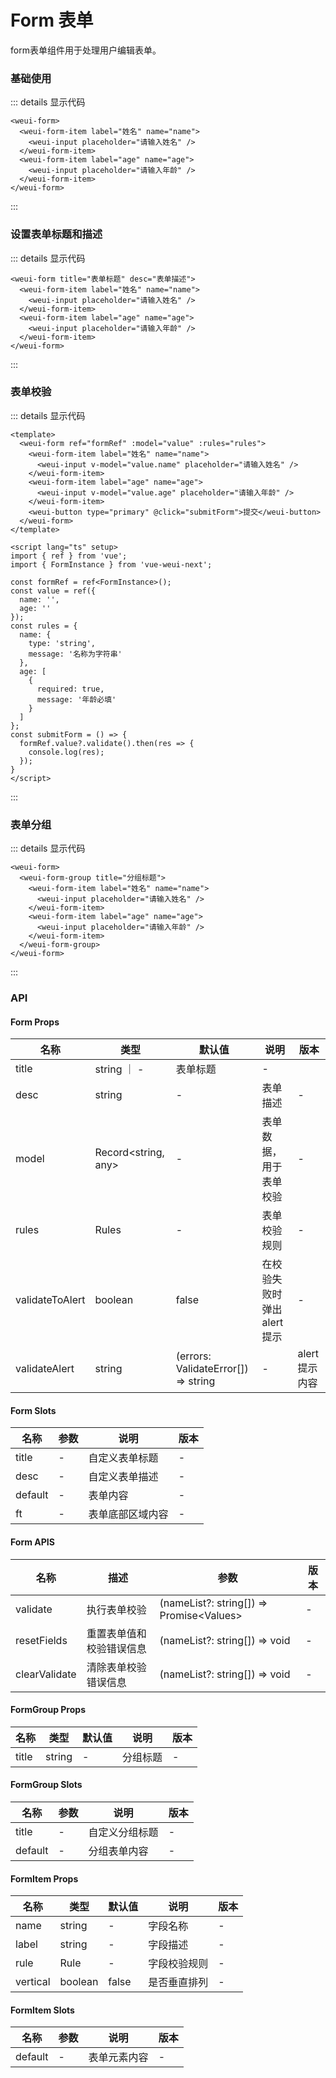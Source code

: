 # Form 表单

form表单组件用于处理用户编辑表单。

### 基础使用

<weui-form>
  <weui-form-item label="姓名" name="name">
    <weui-input placeholder="请输入姓名" />
  </weui-form-item>
  <weui-form-item label="age" name="age">
    <weui-input placeholder="请输入年龄" />
  </weui-form-item>
</weui-form>

::: details 显示代码
```vue
<weui-form>
  <weui-form-item label="姓名" name="name">
    <weui-input placeholder="请输入姓名" />
  </weui-form-item>
  <weui-form-item label="age" name="age">
    <weui-input placeholder="请输入年龄" />
  </weui-form-item>
</weui-form>
```
:::

### 设置表单标题和描述

<weui-form title="表单标题" desc="表单描述">
  <weui-form-item label="姓名" name="name">
    <weui-input placeholder="请输入姓名" />
  </weui-form-item>
  <weui-form-item label="age" name="age">
    <weui-input placeholder="请输入年龄" />
  </weui-form-item>
</weui-form>

::: details 显示代码
```vue
<weui-form title="表单标题" desc="表单描述">
  <weui-form-item label="姓名" name="name">
    <weui-input placeholder="请输入姓名" />
  </weui-form-item>
  <weui-form-item label="age" name="age">
    <weui-input placeholder="请输入年龄" />
  </weui-form-item>
</weui-form>
```
:::


### 表单校验

<custom-validate-form />

::: details 显示代码
```vue
<template>
  <weui-form ref="formRef" :model="value" :rules="rules">
    <weui-form-item label="姓名" name="name">
      <weui-input v-model="value.name" placeholder="请输入姓名" />
    </weui-form-item>
    <weui-form-item label="age" name="age">
      <weui-input v-model="value.age" placeholder="请输入年龄" />
    </weui-form-item>
    <weui-button type="primary" @click="submitForm">提交</weui-button>
  </weui-form>
</template>

<script lang="ts" setup>
import { ref } from 'vue';
import { FormInstance } from 'vue-weui-next';

const formRef = ref<FormInstance>();
const value = ref({
  name: '',
  age: ''
});
const rules = {
  name: {
    type: 'string',
    message: '名称为字符串'
  },
  age: [
    {
      required: true,
      message: '年龄必填'
    }
  ]
};
const submitForm = () => {
  formRef.value?.validate().then(res => {
    console.log(res);
  });
}
</script>
```
:::


### 表单分组

<weui-form>
  <weui-form-group title="分组标题">
    <weui-form-item label="姓名" name="name">
      <weui-input placeholder="请输入姓名" />
    </weui-form-item>
    <weui-form-item label="age" name="age">
      <weui-input placeholder="请输入年龄" />
    </weui-form-item>
  </weui-form-group>
</weui-form>

::: details 显示代码
```vue
<weui-form>
  <weui-form-group title="分组标题">
    <weui-form-item label="姓名" name="name">
      <weui-input placeholder="请输入姓名" />
    </weui-form-item>
    <weui-form-item label="age" name="age">
      <weui-input placeholder="请输入年龄" />
    </weui-form-item>
  </weui-form-group>
</weui-form>
```
:::

### API
#### Form Props
|  名称   | 类型  | 默认值 | 说明 | 版本 |
|  ----  | ----  | ----- | ---- | ----- |
| title  | string ｜ - | 表单标题 | - | 
| desc  | string | - | 表单描述 | - |
| model | Record<string, any> | - | 表单数据，用于表单校验 | - |
| rules | Rules | - | 表单校验规则 | - |
| validateToAlert | boolean | false | 在校验失败时弹出alert提示 | - |
| validateAlert | string | (errors: ValidateError[]) => string | - | alert提示内容 | - |


#### Form Slots
|  名称   | 参数  | 说明 | 版本 |
|  ----  | ----  | ----- | ---- |
| title  | - | 自定义表单标题 | - |
| desc  | - | 自定义表单描述 | - |
| default  | - | 表单内容 | - |
| ft  | - | 表单底部区域内容 | - |


#### Form APIS
|  名称   | 描述  | 参数 | 版本 |
|  ----  | ----  | ----- | ---- |
| validate  | 执行表单校验 | (nameList?: string[]) => Promise\<Values\> | - |
| resetFields  | 重置表单值和校验错误信息 | (nameList?: string[]) => void | - |
| clearValidate  | 清除表单校验错误信息 | (nameList?: string[]) => void | - |

#### FormGroup Props
|  名称   | 类型  | 默认值 | 说明 | 版本 |
|  ----  | ----  | ----- | ---- | ----- |
| title  | string | - | 分组标题 | - | 

#### FormGroup Slots
|  名称   | 参数  | 说明 | 版本 |
|  ----  | ----  | ----- | ---- |
| title  | - | 自定义分组标题 | - |
| default  | - | 分组表单内容 | - |

#### FormItem Props
|  名称   | 类型  | 默认值 | 说明 | 版本 |
|  ----  | ----  | ----- | ---- | ----- |
| name  | string | - | 字段名称 | - |
| label  | string | - | 字段描述 | - | 
| rule  | Rule | - | 字段校验规则 | - | 
| vertical | boolean | false | 是否垂直排列 | - | 

#### FormItem Slots
|  名称   | 参数  | 说明 | 版本 |
|  ----  | ----  | ----- | ---- |
| default  | - | 表单元素内容 | - |

